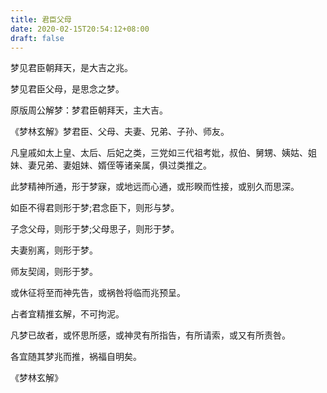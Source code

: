 ```yaml
---
title: 君臣父母
date: 2020-02-15T20:54:12+08:00
draft: false
---
```


梦见君臣朝拜天，是大吉之兆。

梦见君臣父母，是思念之梦。

原版周公解梦：梦君臣朝拜天，主大吉。

《梦林玄解》梦君臣、父母、夫妻、兄弟、子孙、师友。

凡皇戚如太上皇、太后、后妃之类，三党如三代祖考妣，叔伯、舅甥、姨姑、姐妹、妻兄弟、妻姐妹、婿侄等诸亲属，俱过类推之。

此梦精神所通，形于梦寐，或地远而心通，或形睽而性接，或别久而思深。

如臣不得君则形于梦;君念臣下，则形与梦。

子念父母，则形于梦;父母思子，则形于梦。

夫妻别离，则形于梦。

师友契阔，则形于梦。

或休征将至而神先告，或祸咎将临而兆预呈。

占者宜精推玄解，不可拘泥。

凡梦已故者，或怀思所感，或神灵有所指告，有所请索，或又有所责咎。

各宜随其梦兆而推，祸福自明矣。

《梦林玄解》
